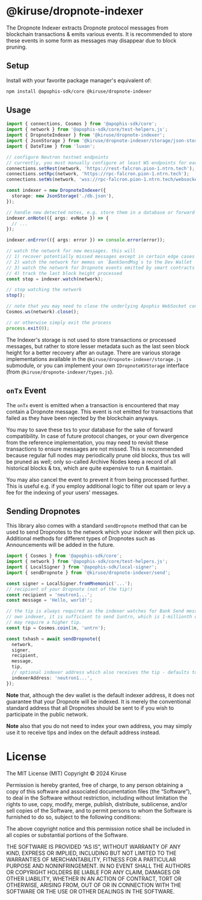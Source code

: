# @kiruse/dropnote-indexer
The Dropnote Indexer extracts Dropnote protocol messages from blockchain transactions & emits various events. It is recommended to store these events in some form as messages may disappear due to block pruning.

## Setup
Install with your favorite package manager's equivalent of:

```bash
npm install @apophis-sdk/core @kiruse/dropnote-indexer
```

## Usage

```ts
import { connections, Cosmos } from '@apophis-sdk/core';
import { network } from '@apophis-sdk/core/test-helpers.js';
import { DropnoteIndexer } from '@kiruse/dropnote-indexer';
import { JsonStorage } from '@kiruse/dropnote-indexer/storage/json-storage';
import { DateTime } from 'luxon';

// configure Neutron testnet endpoints
// currently, you must manually configure at least WS endpoints for each network.
connections.setRest(network, 'https://rest-falcron.pion-1.ntrn.tech');
connections.setRpc(network, 'https://rpc-falcron.pion-1.ntrn.tech');
connections.setWs(network, 'wss://rpc-falcron.pion-1.ntrn.tech/websocket');

const indexer = new DropnoteIndexer({
  storage: new JsonStorage('./db.json'),
});

// handle new detected notes, e.g. store them in a database or forward them to a message broker
indexer.onNote(({ args: evNote }) => {
  // ...
});

indexer.onError(({ args: error }) => console.error(error));

// watch the network for new messages. this will
// 1) recover potentially missed messages except in certain edge cases (that are largely out of our control)
// 2) watch the network for memos on `BankSendMsg`s to the Dev Wallet
// 3) watch the network for Dropnote events emitted by smart contracts or chain modules
// 4) track the last block height processed
const stop = indexer.watch(network);

// stop watching the network
stop();

// note that you may need to close the underlying Apophis WebSocket connection
Cosmos.ws(network).close();

// or otherwise simply exit the process
process.exit(0);
```

The Indexer's storage is not used to store transactions or processed messages, but rather to store lesser metadata such as the last seen block height for a better recovery after an outage. There are various storage implementations available in the `@kiruse/dropnote-indexer/storage.js` submodule, or you can implement your own `IDropnoteKVStorage` interface (from `@kiruse/dropnote-indexer/types.js`).

## `onTx` Event
The `onTx` event is emitted when a transaction is encountered that may contain a Dropnote message. This event is not emitted for transactions that failed as they have been rejected by the blockchain anyways.

You may to save these txs to your database for the sake of forward compatibility. In case of future protocol changes, or your own divergence from the reference implementation, you may need to revisit these transactions to ensure messages are not missed. This is recommended because regular full nodes may periodically prune old blocks, thus txs will be pruned as well; only so-called Archive Nodes keep a record of all historical blocks & txs, which are quite expensive to run & maintain.

You may also cancel the event to prevent it from being processed further. This is useful e.g. if you employ additional logic to filter out spam or levy a fee for the indexing of your users' messages.

## Sending Dropnotes
This library also comes with a standard `sendDropnote` method that can be used to send Dropnotes to the network which your indexer will then pick up. Additional methods for different types of Dropnotes such as Announcements will be added in the future.

```typescript
import { Cosmos } from '@apophis-sdk/core';
import { network } from '@apophis-sdk/core/test-helpers.js';
import { LocalSigner } from '@apophis-sdk/local-signer';
import { sendDropnote } from '@kiruse/dropnote-indexer/send';

const signer = LocalSigner.fromMnemonic('...');
// recipient of your Dropnote (not of the tip!)
const recipient = 'neutron1...';
const message = 'Hello, world!';

// the tip is always required as the indexer watches for Bank Send messages. however, for your
// own indexer, it is sufficient to send 1untrn, which is 1-millionth of a NTRN. other indexers
// may require a higher tip.
const tip = Cosmos.coin(1n, 'untrn');

const txhash = await sendDropnote({
  network,
  signer,
  recipient,
  message,
  tip,
  // optional indexer address which also receives the tip - defaults to dev wallet
  indexerAddress: 'neutron1...',
});
```

**Note** that, although the dev wallet is the default indexer address, it does not guarantee that your Dropnote will be indexed. It is merely the conventional standard address that all Dropnotes should be sent to if you wish to participate in the public network.

**Note** also that you do not need to index your own address, you may simply use it to receive tips and index on the default address instead.

# License
The MIT License (MIT)
Copyright © 2024 Kiruse

Permission is hereby granted, free of charge, to any person obtaining a copy of this software and associated documentation files (the “Software”), to deal in the Software without restriction, including without limitation the rights to use, copy, modify, merge, publish, distribute, sublicense, and/or sell copies of the Software, and to permit persons to whom the Software is furnished to do so, subject to the following conditions:

The above copyright notice and this permission notice shall be included in all copies or substantial portions of the Software.

THE SOFTWARE IS PROVIDED “AS IS”, WITHOUT WARRANTY OF ANY KIND, EXPRESS OR IMPLIED, INCLUDING BUT NOT LIMITED TO THE WARRANTIES OF MERCHANTABILITY, FITNESS FOR A PARTICULAR PURPOSE AND NONINFRINGEMENT. IN NO EVENT SHALL THE AUTHORS OR COPYRIGHT HOLDERS BE LIABLE FOR ANY CLAIM, DAMAGES OR OTHER LIABILITY, WHETHER IN AN ACTION OF CONTRACT, TORT OR OTHERWISE, ARISING FROM, OUT OF OR IN CONNECTION WITH THE SOFTWARE OR THE USE OR OTHER DEALINGS IN THE SOFTWARE.
